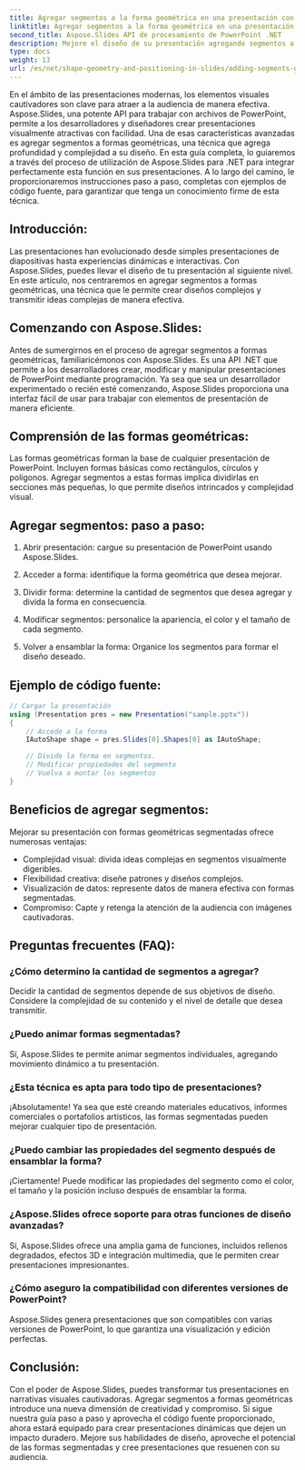 ```yaml
---
title: Agregar segmentos a la forma geométrica en una presentación con Aspose.Slides
linktitle: Agregar segmentos a la forma geométrica en una presentación con Aspose.Slides
second_title: Aspose.Slides API de procesamiento de PowerPoint .NET
description: Mejore el diseño de su presentación agregando segmentos a formas geométricas usando Aspose.Slides. Aprenda paso a paso y explore las preguntas frecuentes en esta guía completa.
type: docs
weight: 13
url: /es/net/shape-geometry-and-positioning-in-slides/adding-segments-geometry-shape/
---
```


En el ámbito de las presentaciones modernas, los elementos visuales cautivadores son clave para atraer a la audiencia de manera efectiva. Aspose.Slides, una potente API para trabajar con archivos de PowerPoint, permite a los desarrolladores y diseñadores crear presentaciones visualmente atractivas con facilidad. Una de esas características avanzadas es agregar segmentos a formas geométricas, una técnica que agrega profundidad y complejidad a su diseño. En esta guía completa, lo guiaremos a través del proceso de utilización de Aspose.Slides para .NET para integrar perfectamente esta función en sus presentaciones. A lo largo del camino, le proporcionaremos instrucciones paso a paso, completas con ejemplos de código fuente, para garantizar que tenga un conocimiento firme de esta técnica.

## Introducción:

Las presentaciones han evolucionado desde simples presentaciones de diapositivas hasta experiencias dinámicas e interactivas. Con Aspose.Slides, puedes llevar el diseño de tu presentación al siguiente nivel. En este artículo, nos centraremos en agregar segmentos a formas geométricas, una técnica que le permite crear diseños complejos y transmitir ideas complejas de manera efectiva.

## Comenzando con Aspose.Slides:

Antes de sumergirnos en el proceso de agregar segmentos a formas geométricas, familiaricémonos con Aspose.Slides. Es una API .NET que permite a los desarrolladores crear, modificar y manipular presentaciones de PowerPoint mediante programación. Ya sea que sea un desarrollador experimentado o recién esté comenzando, Aspose.Slides proporciona una interfaz fácil de usar para trabajar con elementos de presentación de manera eficiente.

## Comprensión de las formas geométricas:

Las formas geométricas forman la base de cualquier presentación de PowerPoint. Incluyen formas básicas como rectángulos, círculos y polígonos. Agregar segmentos a estas formas implica dividirlas en secciones más pequeñas, lo que permite diseños intrincados y complejidad visual.

## Agregar segmentos: paso a paso:

1. Abrir presentación: cargue su presentación de PowerPoint usando Aspose.Slides.

2. Acceder a forma: identifique la forma geométrica que desea mejorar.

3. Dividir forma: determine la cantidad de segmentos que desea agregar y divida la forma en consecuencia.

4. Modificar segmentos: personalice la apariencia, el color y el tamaño de cada segmento.

5. Volver a ensamblar la forma: Organice los segmentos para formar el diseño deseado.

## Ejemplo de código fuente:

```csharp
// Cargar la presentación
using (Presentation pres = new Presentation("sample.pptx"))
{
    // Accede a la forma
    IAutoShape shape = pres.Slides[0].Shapes[0] as IAutoShape;

    // Divide la forma en segmentos.
    // Modificar propiedades del segmento
    // Vuelva a montar los segmentos
}
```

## Beneficios de agregar segmentos:

Mejorar su presentación con formas geométricas segmentadas ofrece numerosas ventajas:

- Complejidad visual: divida ideas complejas en segmentos visualmente digeribles.
- Flexibilidad creativa: diseñe patrones y diseños complejos.
- Visualización de datos: represente datos de manera efectiva con formas segmentadas.
- Compromiso: Capte y retenga la atención de la audiencia con imágenes cautivadoras.

## Preguntas frecuentes (FAQ):

### ¿Cómo determino la cantidad de segmentos a agregar?

Decidir la cantidad de segmentos depende de sus objetivos de diseño. Considere la complejidad de su contenido y el nivel de detalle que desea transmitir.

### ¿Puedo animar formas segmentadas?

Sí, Aspose.Slides te permite animar segmentos individuales, agregando movimiento dinámico a tu presentación.

### ¿Esta técnica es apta para todo tipo de presentaciones?

¡Absolutamente! Ya sea que esté creando materiales educativos, informes comerciales o portafolios artísticos, las formas segmentadas pueden mejorar cualquier tipo de presentación.

### ¿Puedo cambiar las propiedades del segmento después de ensamblar la forma?

¡Ciertamente! Puede modificar las propiedades del segmento como el color, el tamaño y la posición incluso después de ensamblar la forma.

### ¿Aspose.Slides ofrece soporte para otras funciones de diseño avanzadas?

Sí, Aspose.Slides ofrece una amplia gama de funciones, incluidos rellenos degradados, efectos 3D e integración multimedia, que le permiten crear presentaciones impresionantes.

### ¿Cómo aseguro la compatibilidad con diferentes versiones de PowerPoint?

Aspose.Slides genera presentaciones que son compatibles con varias versiones de PowerPoint, lo que garantiza una visualización y edición perfectas.

## Conclusión:

Con el poder de Aspose.Slides, puedes transformar tus presentaciones en narrativas visuales cautivadoras. Agregar segmentos a formas geométricas introduce una nueva dimensión de creatividad y compromiso. Si sigue nuestra guía paso a paso y aprovecha el código fuente proporcionado, ahora estará equipado para crear presentaciones dinámicas que dejen un impacto duradero. Mejore sus habilidades de diseño, aproveche el potencial de las formas segmentadas y cree presentaciones que resuenen con su audiencia.